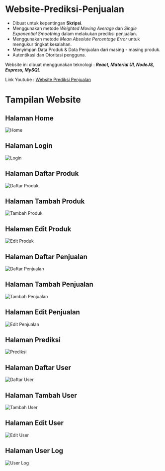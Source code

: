 # Website-Prediksi-Penjualan

- Dibuat untuk kepentingan **Skripsi**.
- Menggunakan metode _Weighted Moving Average_ dan _Single Exponential Smoothing_ dalam melakukan prediksi penjualan.
- Menggunakan metode _Mean Absolute Percentage Error_ untuk mengukur tingkat kesalahan.
- Menyimpan Data Produk & Data Penjualan dari masing - masing produk.
- Autentikasi dan Otoritasi pengguna.

Website ini dibuat menggunakan teknologi :
**_React, Material UI, NodeJS, Express, MySQL_**

Link Youtube : [Website Prediksi Penjualan](https://youtu.be/PoilXdXh92U)

# Tampilan Website

## Halaman Home

![Home](pictures/HOME.png)

## Halaman Login

![Login](pictures/LOGIN.png)

## Halaman Daftar Produk

![Daftar Produk](pictures/DAFTAR%20PRODUK.png)

## Halaman Tambah Produk

![Tambah Produk](pictures/TAMBAH%20PRODUK.png)

## Halaman Edit Produk

![Edit Produk](pictures/EDIT%20PRODUK.png)

## Halaman Daftar Penjualan

![Daftar Penjualan](pictures/DAFTAR%20PENJUALAN.png)

## Halaman Tambah Penjualan

![Tambah Penjualan](pictures/TAMBAH%20PENJUALAN.png)

## Halaman Edit Penjualan

![Edit Penjualan](pictures/EDIT%20PENJUALAN.png)

## Halaman Prediksi

![Prediksi](pictures/PREDIKSI.png)

## Halaman Daftar User

![Daftar User](pictures/DAFTAR%20USER.png)

## Halaman Tambah User

![Tambah User](pictures/TAMBAH%20USER.png)

## Halaman Edit User

![Edit User](pictures/EDIT%20USER.png)

## Halaman User Log

![User Log](pictures/USER%20LOG.png)
